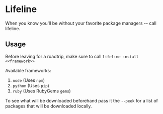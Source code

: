 # Lifeline

When you know you'll be without your favorite package managers -- call lifeline.

## Usage
Before leaving for a roadtrip, make sure to call `lifeline install <<framework>>`

Available frameworks:
1. `node` (Uses `npm`)
1. `python` (Uses `pip`)
1. `ruby` (Uses RubyGems `gems`)

To see what will be downloaded beforehand pass it the `--peek` for a list of packages that will be downloaded locally.
